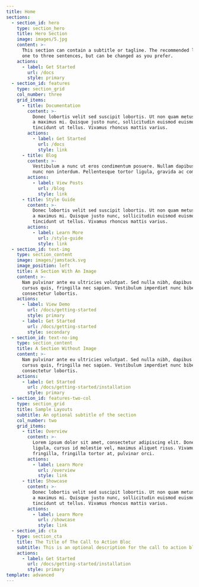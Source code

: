 ```yaml
---
title: Home
sections:
  - section_id: hero
    type: section_hero
    title: Hero Section
    image: images/5.jpg
    content: >-
      This section can contain a subtitle or tagline. The recommended length is
      one to three sentences, but can be changed as you prefer.
    actions:
      - label: Get Started
        url: /docs
        style: primary
  - section_id: features
    type: section_grid
    col_number: three
    grid_items:
      - title: Documentation
        content: >-
          Donec lobortis velit sed suscipit lobortis. Ut non quam metus. Nullam
          a maximus mi. Quisque justo nunc, sollicitudin euismod euismod at,
          tincidunt ut tellus. Vivamus rhoncus mattis varius.
        actions:
          - label: Get Started
            url: /docs
            style: link
      - title: Blog
        content: >-
          Vestibulum a nunc ut eros condimentum posuere. Nullam dapibus quis
          nunc non interdum. Pellentesque tortor ligula, gravida ac commodo eu.
        actions:
          - label: View Posts
            url: /blog
            style: link
      - title: Style Guide
        content: >-
          Donec lobortis velit sed suscipit lobortis. Ut non quam metus. Nullam
          a maximus mi. Quisque justo nunc, sollicitudin euismod euismod at,
          tincidunt ut tellus. Vivamus rhoncus mattis varius.
        actions:
          - label: Learn More
            url: /style-guide
            style: link
  - section_id: text-img
    type: section_content
    image: images/jamstack.svg
    image_position: left
    title: A Section With An Image
    content: >-
      Nam pulvinar ante eu ultricies volutpat. Sed nulla nibh, dapibus sit amet
      cursus quis, fringilla nec sapien. Vestibulum imperdiet nunc bibendum
      consectetur lobortis.
    actions:
      - label: View Demo
        url: /docs/getting-started
        style: primary
      - label: Get Started
        url: /docs/getting-started
        style: secondary
  - section_id: text-no-img
    type: section_content
    title: A Section Without Image
    content: >-
      Nam pulvinar ante eu ultricies volutpat. Sed nulla nibh, dapibus sit amet
      cursus quis, fringilla nec sapien. Vestibulum imperdiet nunc bibendum
      consectetur lobortis.
    actions:
      - label: Get Started
        url: /docs/getting-started/installation
        style: primary
  - section_id: features-two-col
    type: section_grid
    title: Sample Layouts
    subtitle: An optional subtitle of the section
    col_number: two
    grid_items:
      - title: Overview
        content: >-
          Lorem ipsum dolor sit amet, consectetur adipiscing elit. Donec nisl
          ligula, cursus id molestie vel, maximus aliquet risus. Vivamus in nibh
          fringilla, fringilla tortor at, pulvinar orci.
        actions:
          - label: Learn More
            url: /overview
            style: link
      - title: Showcase
        content: >-
          Donec lobortis velit sed suscipit lobortis. Ut non quam metus. Nullam
          a maximus mi. Quisque justo nunc, sollicitudin euismod euismod at,
          tincidunt ut tellus. Vivamus rhoncus mattis varius.
        actions:
          - label: Learn More
            url: /showcase
            style: link
  - section_id: cta
    type: section_cta
    title: The Title of The Call to Action Bloc
    subtitle: This is an optional description for the call to action block.
    actions:
      - label: Get Started
        url: /docs/getting-started/installation
        style: primary
template: advanced
---
```

